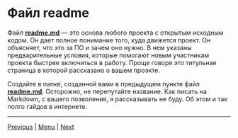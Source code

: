 #  Файл readme

Файл **[readme.md](./readme.md)** — это основа любого проекта с открытым исходным кодом. Он дает полное понимание того, куда движется проект. Он объясняет, что это за ПО и зачем оно нужно. В нем указаны предварительные условия, которые помогают новым участникам проекта быстрее включиться в работу. Проще говоря это титульная страница в которой рассказано о вашем проэкте.

Создайте в папке, созданной вами в предыдущем пункте файл **[readme.md](./readme.md)**. Осторожно, не перепутайте название. Как писать на Markdown, с вашего позволения, я рассказывать не буду. Об этом и так полго гайдов в интернете. 

---

[Previous](./Page3.md) | [Menu](readme.md) | [Next](Page5.md)